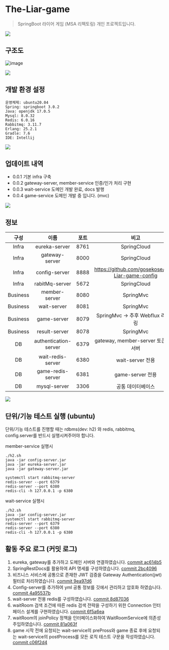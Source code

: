 
# The-Liar-game
> SpringBoot 라이어 게임 (MSA 리펙토링) 개인 프로젝트입니다.

![](../header.png)


## 구조도
![image](https://user-images.githubusercontent.com/88478829/217520008-4a5dfed7-4f20-40a7-9555-6a6d45767658.png)

![](../header.png)


## 개발 환경 설정
```
운영체제: ubuntu20.04
Spring: springboot 3.0.2
Java: openjdk 17.0.5
Mysql: 8.0.32
Redis: 6.0.16
Rabbitmq: 3.11.7
Erlang: 25.2.1
Gradle: 7.6
IDE: Intellij
```
![](../header.png)

## 업데이트 내역

* 0.0.1 기본 infra 구축 
* 0.0.2 gateway-server, member-service 인증/인가 처리 구현
* 0.0.3 wait-service 도메인 개발 완료, docs 발행
* 0.0.4 game-service 도메인 개발 중 입니다. (mvc)

![](../header.png)
## 정보
|구성|이름|포트|비고
|:---:|:---:|:---:|:---:|
|Infra|eureka-server|8761|SpringCloud|
|Infra|gateway-server|8000|SpringCloud|
|Infra|config-server|8888|https://github.com/gosekose/The-Liar-game-config|
|Infra|rabitMq-server|5672|SpringCloud|
|Business|member-server|8080|SpringMvc|
|Business|wait-server|8081|SpringMvc|
|Business|game-server|8079|SpringMvc -> 추후 Webflux 리펙토링|
|Business|result-server|8078|SpringMvc|
|DB|authentication-server|6379|gateway, member-server 토큰 인증 서버|
|DB|wait-redis-server|6380|wait-server 전용|
|DB|game-redis-server|6381|game-server 전용|
|DB|mysql-server|3306|공통 데이터베이스|

![](../header.png)


## 단위/기능 테스트 실행 (ubuntu)
단위/기능 테스트를 진행할 때는 rdbms(dev: h2) 와 redis, rabbitmq, config.server를 반드시 실행시켜주어야 합니다. 

member-service 실행시 
```
./h2.sh
java -jar config-server.jar
java -jar eureka-server.jar
java -jar gateway-server.jar

systemctl start rabbitmq-server
redis-server --port 6379
redis-server --port 6380
redis-cli -h 127.0.0.1 -p 6380
```

wait-service 실행시 
```
./h2.sh
java -jar config-server.jar
systemctl start rabbitmq-server
redis-server --port 6379
redis-server --port 6380
redis-cli -h 127.0.0.1 -p 6380
```

## 활동 주요 로그 (커밋 로그) 
1. eureka, gateway를 추가하고 도메인 서버와 연결하였습니다. [commit ac614b5](https://github.com/gosekose/The-Liar-game/pull/15/commits/ac614b5bf38ad77511e2da8e798c469a4b5c2393)
2. SpringRestDocs를 활용하여 API 명세를 구성하였습니다. [commit 2bc4096](https://github.com/gosekose/The-Liar-game/commit/2bc409635debee55b638cd233381b7965eaa7aff)
3. 비즈니스 서비스에 공통으로 존재한 JWT 검증을 Gateway Authentication(jwt) 필터로 처리하였습니다. [commit 9ea97d6](https://github.com/gosekose/The-Liar-game/commit/9ea97d65f0e98c86874d66356ec42adb45186f13)
4. Config-server를 추가하여 yml 공통 정보를 깃에서 관리하고 암호화 하였습니다. [commit 4a95537b](https://github.com/gosekose/The-Liar-game/commit/4a95537b2d269227e0ebe9ea3964ec8946202694)
5. wait-server 전용 redis를 구성하였습니다. [commit 8d87036](https://github.com/gosekose/The-Liar-game/commit/8d8703624b712c9c0b24dd8ebf678337f3af6cd0) 
6. waitRoom 검색 조건에 따른 redis 검색 전략을 구성하기 위한 Connection 인터페이스 설계를 구현하였습니다. [commit 6f5a6ea](https://github.com/gosekose/The-Liar-game/commit/6f5a6eaf9918e9de71b1542973242fe65c089675)
7. waitRoom의 joinPolicy 정책을 인터페이스화하여 WaitRoomService에 의존성 주입하였습니다. [commit 81a063f](https://github.com/gosekose/The-Liar-game/commit/81a063fb2a65a62be0922dc0395c2ed602662fa0) 
8. game 시작 전에 요청되는 wait-service의 prePross와 game 종료 후에 요청되는 wait-service의 postProcess를 모든 로직 테스트 구문을 작성하였습니다. [commit c06f2d4](https://github.com/gosekose/The-Liar-game/commit/c06f2d4486bdd3435e8a336a42efb7d01f0ca734)

